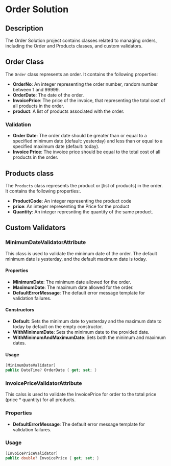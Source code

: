 # Order Solution

## Description
The Order Solution project contains classes related to managing orders, including the Order and Products classes, and custom validators.

## Order Class
The `Order` class represents an order. It contains the following properties:

- **OrderNo**: An integer representing the order number, random number between 1 and 99999.
- **OrderDate**: The date of the order.
- **InvoicePrice**: The price of the invoice, that representing the total cost of all products in the order.
- **product**: A list of products associated with the order.

### Validation
- **Order Date**: The order date should be greater than or equal to a specified minimum date (default: yesterday) and less than or equal to a specified maximum date (default: today).
- **Invoice Price**: The invoice price should be equal to the total cost of all products in the order.
  
## Products class
The `Products` class represents the product or [list of products] in the order. It contains the following properties:.
- **ProductCode**: An integer representing the product code
- **price**: An integer representing the Price for the product
- **Quantity**: An integer represnting the quantity of the same product.

## Custom Validators
### MinimumDateValidatorAttribute
This class is used to validate the minimum date of the order. The default minimum date is yesterday, and the default maximum date is today.

#### Properties
- **MinimumDate**: The minimum date allowed for the order.
- **MaximumDate**: The maximum date allowed for the order.
- **DefaultErrorMessage**: The default error message template for validation failures.

#### Constructors
- **Default**: Sets the minimum date to yesterday and the maximum date to today by default on the empty constructor.
- **WithMinimumDate**: Sets the minimum date to the provided date.
- **WithMinimumAndMaximumDate**: Sets both the minimum and maximum dates.
#### Usage
```csharp
[MinimumDateValidator]
public DateTime? OrderDate { get; set; }
```

### InvoicePriceValidatorAttribute
This calss is used to validate the InvoicePrice for order to the total price (price * quantity) for all products.
### Properties
- **DefaultErrorMessage**: The default error message template for validation failures.

### Usage
```csharp
[InvoicePriceValidator]
public double? InvoicePrice { get; set; }
```






